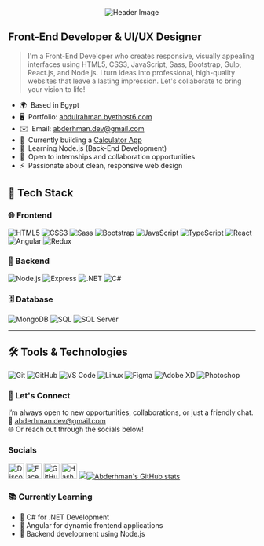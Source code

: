 
<div align="center">
  <img src="https://capsule-render.vercel.app/api?text=Abderhman%20Ahmed&animation=fadeIn&type=waving&color=gradient" alt="Header Image"/>
</div>


## Front-End Developer & UI/UX Designer

> I'm a Front-End Developer who creates responsive, visually appealing interfaces using HTML5, CSS3, JavaScript, Sass, Bootstrap, Gulp, React.js, and Node.js. I turn ideas into professional, high-quality websites that leave a lasting impression. Let's collaborate to bring your vision to life!


- 🌍  Based in Egypt  
- 🖥️  Portfolio: [abdulrahman.byethost6.com](http://abdulrahman.byethost6.com)  
- ✉️  Email: [abderhman.dev@gmail.com](mailto:abderhman.dev@gmail.com)  
- 🚀  Currently building a [Calculator App](http://abdulrahman.byethost6.com)  
- 🧠  Learning Node.js (Back-End Development)  
- 🤝  Open to internships and collaboration opportunities  
- ⚡  Passionate about clean, responsive web design  


## 🚀 Tech Stack

### 🌐 Frontend

![HTML5](https://img.shields.io/badge/-HTML5-E34F26?style=for-the-badge&logo=html5&logoColor=white)
![CSS3](https://img.shields.io/badge/-CSS3-1572B6?style=for-the-badge&logo=css3&logoColor=white)
![Sass](https://img.shields.io/badge/-Sass-CC6699?style=for-the-badge&logo=sass&logoColor=white)
![Bootstrap](https://img.shields.io/badge/-Bootstrap-563D7C?style=for-the-badge&logo=bootstrap&logoColor=white)
![JavaScript](https://img.shields.io/badge/-JavaScript-F7DF1E?style=for-the-badge&logo=javascript&logoColor=black)
![TypeScript](https://img.shields.io/badge/-TypeScript-3178C6?style=for-the-badge&logo=typescript&logoColor=white)
![React](https://img.shields.io/badge/-React-61DAFB?style=for-the-badge&logo=react&logoColor=white)
![Angular](https://img.shields.io/badge/-Angular-DD0031?style=for-the-badge&logo=angular&logoColor=white)
![Redux](https://img.shields.io/badge/-Redux-764ABC?style=for-the-badge&logo=redux&logoColor=white)

### 🧰 Backend

![Node.js](https://img.shields.io/badge/-Node.js-339933?style=for-the-badge&logo=node.js&logoColor=white)
![Express](https://img.shields.io/badge/-Express-000000?style=for-the-badge&logo=express&logoColor=white)
![.NET](https://img.shields.io/badge/-.NET-512BD4?style=for-the-badge&logo=dotnet&logoColor=white)
![C#](https://img.shields.io/badge/-CSharp-239120?style=for-the-badge&logo=c-sharp&logoColor=white)

### 🗄️ Database

![MongoDB](https://img.shields.io/badge/-MongoDB-47A248?style=for-the-badge&logo=mongodb&logoColor=white)
![SQL](https://img.shields.io/badge/-SQL-4479A1?style=for-the-badge&logo=postgresql&logoColor=white)
![SQL Server](https://img.shields.io/badge/-SQL%20Server-CC2927?style=for-the-badge&logo=microsoftsqlserver&logoColor=white)

---

## 🛠️ Tools & Technologies

![Git](https://img.shields.io/badge/-Git-F05032?style=for-the-badge&logo=git&logoColor=white)
![GitHub](https://img.shields.io/badge/-GitHub-181717?style=for-the-badge&logo=github&logoColor=white)
![VS Code](https://img.shields.io/badge/-VS%20Code-007ACC?style=for-the-badge&logo=visual-studio-code&logoColor=white)
![Linux](https://img.shields.io/badge/-Linux-FCC624?style=for-the-badge&logo=linux&logoColor=black)
![Figma](https://img.shields.io/badge/-Figma-F24E1E?style=for-the-badge&logo=figma&logoColor=white)
![Adobe XD](https://img.shields.io/badge/-Adobe%20XD-FF61F6?style=for-the-badge&logo=adobexd&logoColor=white)
![Photoshop](https://img.shields.io/badge/-Photoshop-31A8FF?style=for-the-badge&logo=adobephotoshop&logoColor=white)


### 🤝 Let's Connect

I’m always open to new opportunities, collaborations, or just a friendly chat.  
📧 [abderhman.dev@gmail.com](mailto:abderhman.dev@gmail.com)  
🌐 Or reach out through the socials below!


### Socials

<p align="left">
  <a href="https://discord.com/users/abderhman_101" target="_blank" rel="noreferrer"><img src="https://raw.githubusercontent.com/danielcranney/readme-generator/main/public/icons/socials/discord.svg" width="32" height="32" alt="Discord" /></a>
  <a href="https://www.facebook.com/abderhman19" target="_blank" rel="noreferrer"><img src="https://raw.githubusercontent.com/danielcranney/readme-generator/main/public/icons/socials/facebook.svg" width="32" height="32" alt="Facebook" /></a>
  <a href="https://www.github.com/Abdelrhman-hefny" target="_blank" rel="noreferrer"><img src="https://raw.githubusercontent.com/danielcranney/readme-generator/main/public/icons/socials/github.svg" width="32" height="32" alt="GitHub" /></a>
  <a href="https://abdelrhman92.hashnode.dev" target="_blank" rel="noreferrer"><img src="https://raw.githubusercontent.com/danielcranney/readme-generator/main/public/icons/socials/hashnode.svg" width="32" height="32" alt="Hashnode" /></a>
  <a href="https://www.linkedin.com/in/abderhman20/" target="_blank" rel="noreferrer"><img src="https://raw.githubusercontent.com/danielcranney/readme-generator/main

  
[![Abderhman's GitHub stats](https://github-readme-stats.vercel.app/api?username=Abdelrhman-hefny&theme=vision-friendly-dark)](https://github.com/anuraghazra/github-readme-stats)


### 📚 Currently Learning
- 📘 C# for .NET Development
- 🔧 Angular for dynamic frontend applications
- 🧩 Backend development using Node.js

